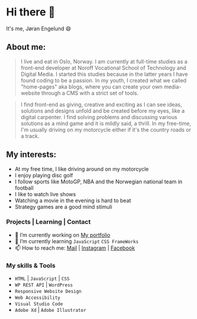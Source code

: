 # Hi there 👋

It's me, Jøran Engelund :smile:

## About me:
> I live and eat in Oslo, Norway. I am currently at full-time studies as a front-end developer at Noroff Vocational School of Technology and Digital Media. I started this studies because in the latter years I have found coding to be a passion. In my youth, I created what we called "home-pages" aka blogs, where you can create your own media-website through a CMS with a strict set of tools.

> I find front-end as giving, creative and exciting as I can see ideas, solutions and designs unfold and be created before my eyes, like a digital carpenter. I find solving problems and discussing various solutions as a mind game and it is mildly said, a thrill. In my free-time, I'm usually driving on my motorcycle either if it's the country roads or a track.

## My interests:
- At my free time, I like driving around on my motorcycle
- I enjoy playing disc golf
- I follow sports like MotoGP, NBA and the Norwegian national team in football
- I like to watch live shows
- Watching a movie in the evening is hard to beat
- Strategy games are a good mind stimuli

### Projects | Learning | Contact

- 🔭 I’m currently working on [My portfolio](https://joranengelund.github.io/#home)
- 🌱 I’m currently learning ```JavaScript``` ```CSS FrameWorks```
- 📫 How to reach me: [Mail](mailto:joranengelund@hotmail.com) | [Instagram](https://www.instagram.com/joranengelund/) | [Facebook](https://www.facebook.com/joranengelund)


### My skills & Tools
- ```HTML``` | ```JavaScript``` | ```CSS```
- ```WP REST API``` | ```WordPress```
- ```Responsive Website Design```
- ```Web Accessibility``` 
- ```Visual Studio Code```
- ```Adobe Xd``` | ```Adobe Illustrator```
